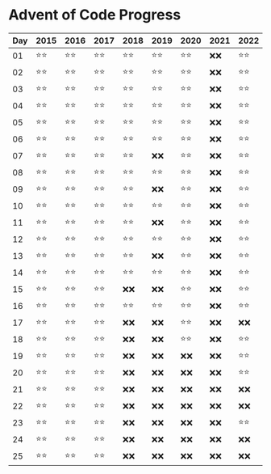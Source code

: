 # Advent of Code Progress

| Day | 2015 | 2016 | 2017 | 2018 | 2019 | 2020 | 2021 | 2022 | 2023 | 2024 |
|-----|------|------|------|------|------|------|------|------|------|------|
| 01  | ⭐⭐   | ⭐⭐   | ⭐⭐   | ⭐⭐   | ⭐⭐   | ⭐⭐   | ❌❌   | ⭐⭐   | ⭐⭐   | ⭐⭐   |
| 02  | ⭐⭐   | ⭐⭐   | ⭐⭐   | ⭐⭐   | ⭐⭐   | ⭐⭐   | ❌❌   | ⭐⭐   | ⭐⭐   | ⭐⭐   |
| 03  | ⭐⭐   | ⭐⭐   | ⭐⭐   | ⭐⭐   | ⭐⭐   | ⭐⭐   | ❌❌   | ⭐⭐   | ⭐⭐   | ⭐⭐   |
| 04  | ⭐⭐   | ⭐⭐   | ⭐⭐   | ⭐⭐   | ⭐⭐   | ⭐⭐   | ❌❌   | ⭐⭐   | ⭐⭐   | ⭐⭐   |
| 05  | ⭐⭐   | ⭐⭐   | ⭐⭐   | ⭐⭐   | ⭐⭐   | ⭐⭐   | ❌❌   | ⭐⭐   | ⭐⭐   | ⭐⭐   |
| 06  | ⭐⭐   | ⭐⭐   | ⭐⭐   | ⭐⭐   | ⭐⭐   | ⭐⭐   | ❌❌   | ⭐⭐   | ⭐⭐   | ⭐⭐   |
| 07  | ⭐⭐   | ⭐⭐   | ⭐⭐   | ⭐⭐   | ❌❌   | ⭐⭐   | ❌❌   | ⭐⭐   | ⭐⭐   | ⭐⭐   |
| 08  | ⭐⭐   | ⭐⭐   | ⭐⭐   | ⭐⭐   | ⭐⭐   | ⭐⭐   | ❌❌   | ⭐⭐   | ⭐⭐   | ⭐⭐   |
| 09  | ⭐⭐   | ⭐⭐   | ⭐⭐   | ⭐⭐   | ❌❌   | ⭐⭐   | ❌❌   | ⭐⭐   | ⭐⭐   | ⭐⭐   |
| 10  | ⭐⭐   | ⭐⭐   | ⭐⭐   | ⭐⭐   | ⭐⭐   | ⭐⭐   | ❌❌   | ⭐⭐   | ⭐⭐   | ⭐⭐   |
| 11  | ⭐⭐   | ⭐⭐   | ⭐⭐   | ⭐⭐   | ❌❌   | ⭐⭐   | ❌❌   | ⭐⭐   | ⭐⭐   | ⭐⭐   |
| 12  | ⭐⭐   | ⭐⭐   | ⭐⭐   | ⭐⭐   | ⭐⭐   | ⭐⭐   | ❌❌   | ⭐⭐   | ⭐⭐   | ⭐⭐   |
| 13  | ⭐⭐   | ⭐⭐   | ⭐⭐   | ⭐⭐   | ❌❌   | ⭐⭐   | ❌❌   | ⭐⭐   | ⭐⭐   | ⭐⭐   |
| 14  | ⭐⭐   | ⭐⭐   | ⭐⭐   | ⭐⭐   | ⭐⭐   | ⭐⭐   | ❌❌   | ⭐⭐   | ⭐⭐   | ⭐⭐   |
| 15  | ⭐⭐   | ⭐⭐   | ⭐⭐   | ❌❌   | ❌❌   | ⭐⭐   | ❌❌   | ⭐⭐   | ⭐⭐   | ⭐⭐   |
| 16  | ⭐⭐   | ⭐⭐   | ⭐⭐   | ⭐⭐   | ⭐⭐   | ⭐⭐   | ❌❌   | ⭐⭐   | ⭐⭐   | ⭐⭐   |
| 17  | ⭐⭐   | ⭐⭐   | ⭐⭐   | ❌❌   | ❌❌   | ⭐⭐   | ❌❌   | ❌❌   | ⭐⭐   | ❌❌   |
| 18  | ⭐⭐   | ⭐⭐   | ⭐⭐   | ❌❌   | ❌❌   | ⭐⭐   | ❌❌   | ⭐⭐   | ⭐⭐   | ❌❌   |
| 19  | ⭐⭐   | ⭐⭐   | ⭐⭐   | ❌❌   | ❌❌   | ❌❌   | ❌❌   | ⭐⭐   | ❌❌   | ❌❌   |
| 20  | ⭐⭐   | ⭐⭐   | ⭐⭐   | ❌❌   | ❌❌   | ❌❌   | ❌❌   | ⭐⭐   | ❌❌   | ❌❌   |
| 21  | ⭐⭐   | ⭐⭐   | ⭐⭐   | ❌❌   | ❌❌   | ❌❌   | ❌❌   | ❌❌   | ⭐⭐   | ❌❌   |
| 22  | ⭐⭐   | ⭐⭐   | ⭐⭐   | ❌❌   | ❌❌   | ❌❌   | ❌❌   | ❌❌   | ⭐⭐   | ❌❌   |
| 23  | ⭐⭐   | ⭐⭐   | ⭐⭐   | ❌❌   | ❌❌   | ❌❌   | ❌❌   | ⭐⭐   | ⭐⭐   | ❌❌   |
| 24  | ⭐⭐   | ⭐⭐   | ⭐⭐   | ❌❌   | ❌❌   | ❌❌   | ❌❌   | ❌❌   | ⭐⭐   | ❌❌   |
| 25  | ⭐⭐   | ⭐⭐   | ⭐⭐   | ❌❌   | ❌❌   | ❌❌   | ❌❌   | ❌❌   | ⭐⭐   | ❌❌   |
